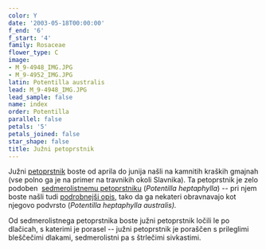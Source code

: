 ```yaml
---
color: Y
date: '2003-05-18T00:00:00'
f_end: '6'
f_start: '4'
family: Rosaceae
flower_type: C
image:
- M_9-4948_IMG.JPG
- M_9-4952_IMG.JPG
latin: Potentilla australis
lead: M_9-4948_IMG.JPG
lead_sample: false
name: index
order: Potentilla
parallel: false
petals: '5'
petals_joined: false
star_shape: false
title: Južni petoprstnik
---
```

Južni [petoprstnik](../l_potentilla.htm) boste od aprila do junija našli na kamnitih kraških gmajnah (vse polno ga je na primer na travnikih okoli Slavnika). Ta petoprstnik je zelo podoben  [sedmerolistnemu petoprstniku](../PotentillaHeptaphylla(SedmerolistniPetoprstnik)/si_PotentillaHeptaphylla(SedmerolistniPetoprstnik).asp) (*Potentilla heptaphylla*) -- pri njem boste našli tudi [podrobnejši opis](../PotentillaHeptaphylla(SedmerolistniPetoprstnik)/si_PotentillaHeptaphylla(SedmerolistniPetoprstnik).asp), tako da ga nekateri obravnavajo kot njegovo podvrsto (*Potentilla heptaphylla australis).*

Od sedmerolistnega petoprstnika boste južni petoprstnik ločili le po dlačicah, s katerimi je porasel -- južni petoprstnik je poraščen s prileglimi bleščečimi dlakami, sedmerolistni pa s štrlečimi sivkastimi.
